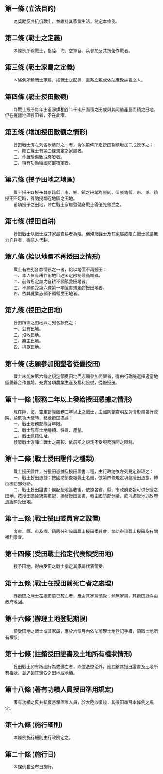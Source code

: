第一條 (立法目的)
-----------------
　　為獎勵反共抗俄戰士，並維持其家屬生活，制定本條例。  


第二條 (戰士之定義)
-------------------
　　本條例所稱戰士，指陸、海、空軍官、兵參加反共抗俄作戰者。  


第三條 (戰士家屬之定義)
-----------------------
　　本條例所稱戰士家屬，指戰士之配偶、直系血親或依法應受扶養之人。  


第四條 (戰士授田數額)
---------------------
　　每戰士授予每年出產淨燥稻谷二千市斤面積之田或與其同值產量面積之田地。但在邊疆地區授田者，不在此限。  


第五條 (增加授田數額之情形)
---------------------------
　　授田戰士有左列各款情形之一者，得依前條所定授田數額增加二成授予之：  
　　一、陣亡戰士有第三條規定之家屬者。  
　　二、作戰受傷致成殘廢者。  
　　三、特有功勳經國防部核定者。  


第六條 (授予田地之地區)
-----------------------
　　戰士授田以授予其原籍縣、市、鄉、鎮之田地為原則。但原籍縣、市、鄉、鎮授田不足時，得酌授鄰近地區之田地。  
　　前項授予之田地，陣亡戰士家屬暨殘廢戰士得優先領受之。  


第七條 (授田自耕)
-----------------
　　授田戰士以戰士或其家屬自耕者為限。但殘廢戰士及其家屬或陣亡戰士家屬無力自耕者，得託人代耕。  


第八條 (給以地價不再授田之情形)
-------------------------------
　　戰士有左列各款情形之一者，給以地價不再授田：  
　　一、本人原有耕作田地已達法定限制最高額者。  
　　二、前條所定無力自耕不願領受田地者。  
　　三、不願領受第六條第一項但書規定酌授田地者。  
　　四、依其就業志願不願領受田地者。  


第九條 (授田之田地)
-------------------
　　授田所需之田地以左列各款充之：  
　　一、公有田地。  
　　二、沒收田地。  
　　三、無主田地。  
　　四、捐獻田地。  


第十條 (志願參加開墾者從優授田)
-------------------------------
　　戰士未能依第六條之規定領受田地而志願參加開墾者，得由行政院選擇適當地區籌辦合作農場，充實各項農業生產及福利設備，從優授田。  


第十一條 (服務二年以上發給授田憑據之情形)
-----------------------------------------
　　現在陸、海、空軍部隊服務二年以上之戰士，由國防部查明左列情形冊報行政院，於反攻大陸時，發給授田憑據：  
　　一、戰士服務部隊及年限。  
　　二、戰士現有土地種類、性質、產量。  
　　三、戰士原籍住址。  
　　殘廢戰士及陣亡戰士之冊報，依前項之規定不受服務時間之限制。  


第十二條 (戰士授田證件之種類)
-----------------------------
　　戰士授田證件，分授田憑據及授田證書二種，由行政院依左列規定辦理之：  
　　一、戰士授田憑據：按國防部查報戰士名冊，依第四條規定填發授田憑據，轉由國防部分給。  
　　二、戰士授田證書：俟配授地區收復，依據各省、縣、市政府查報可供分授之田地，按授田憑據統籌核配，換發授田證書，轉由國防部分給，飭向該管地方政府憑證領受田地。  


第十三條 (戰士授田委員會之設置)
-------------------------------
　　各省、縣、市及鄉、鎮應分別設置戰士授田委員會，協助辦理戰士授田及有關福利事宜。  


第十四條 (受田戰士指定代表領受田地)
-----------------------------------
　　授予田地，得由受田之戰士指定其家屬代表領受。  


第十五條 (戰士在授田前死亡者之處理)
-----------------------------------
　　應授田之戰士在授田前已死亡者，應由其家屬領受；如無家屬，其授田證件由政府收回。  


第十六條 (辦理土地登記期限)
---------------------------
　　領受田地之戰士或其家屬，應於六個月內依法辦理土地登記手續，領取土地所有權狀。  


第十七條 (註銷授田證書及土地所有權狀情形)
-----------------------------------------
　　授田戰士如有叛國行為或逃亡者，除依法懲治外，應註銷其授田證書及土地所有權狀，並追回其領受之田地或地價。  


第十八條 (著有功績人員授田準用規定)
-----------------------------------
　　著有功績之反共抗俄游擊團隊人員，於大陸收復後，其授田準用本條例之規定。  


第十九條 (施行細則)
-------------------
　　本條例施行細則由行政院定之。  


第二十條 (施行日)
-----------------
　　本條例自公布日施行。